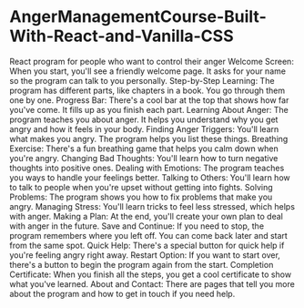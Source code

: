 # AngerManagementCourse-Built-With-React-and-Vanilla-CSS
React program for people who want to control their anger
Welcome Screen: When you start, you'll see a friendly welcome page. It asks for your name so the program can talk to you personally.
Step-by-Step Learning: The program has different parts, like chapters in a book. You go through them one by one.
Progress Bar: There's a cool bar at the top that shows how far you've come. It fills up as you finish each part.
Learning About Anger: The program teaches you about anger. It helps you understand why you get angry and how it feels in your body.
Finding Anger Triggers: You'll learn what makes you angry. The program helps you list these things.
Breathing Exercise: There's a fun breathing game that helps you calm down when you're angry.
Changing Bad Thoughts: You'll learn how to turn negative thoughts into positive ones.
Dealing with Emotions: The program teaches you ways to handle your feelings better.
Talking to Others: You'll learn how to talk to people when you're upset without getting into fights.
Solving Problems: The program shows you how to fix problems that make you angry.
Managing Stress: You'll learn tricks to feel less stressed, which helps with anger.
Making a Plan: At the end, you'll create your own plan to deal with anger in the future.
Save and Continue: If you need to stop, the program remembers where you left off. You can come back later and start from the same spot.
Quick Help: There's a special button for quick help if you're feeling angry right away.
Restart Option: If you want to start over, there's a button to begin the program again from the start.
Completion Certificate: When you finish all the steps, you get a cool certificate to show what you've learned.
About and Contact: There are pages that tell you more about the program and how to get in touch if you need help.
